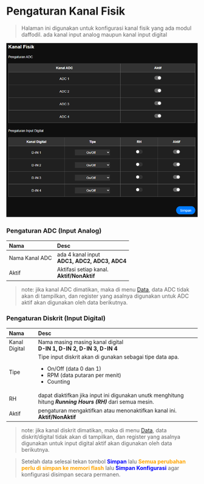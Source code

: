 # Pengaturan Kanal Fisik

> Halaman ini digunakan untuk konfigurasi kanal fisik yang ada modul daffodil. ada kanal input analog maupun kanal input digital

![Kanal Input](../../assets/images/p_knl_fisik.PNG)

### Pengaturan ADC (Input Analog)

|Nama|Desc|
|:---|:---|
|Nama Kanal ADC |ada 4 kanal input<br> __ADC1, ADC2, ADC3, ADC4__|
|Aktif|Aktifasi setiap kanal.<br> __Aktif/NonAktif__|

> note: jika kanal ADC dimatikan, maka di menu [Data](menu/m_data.md), data ADC tidak akan di tampilkan, dan register yang asalnya digunakan untuk ADC aktif akan digunakan oleh data berikutnya.

### Pengaturan Diskrit (Input Digital)

|Nama|Desc|
|:---|:---|
|Kanal Digital|Nama masing masing kanal digital<br> __D-IN 1, D-IN 2, D-IN 3, D-IN 4__|
|Tipe|Tipe input diskrit akan di gunakan sebagai tipe data apa. <br> <ul><li> On/Off (data 0 dan 1) </li><li>RPM (data putaran per menit)</li><li>Counting</li></ul> |
|RH|dapat diaktifkan jika input ini digunakan unutk menghitung hitung _**Running Hours (RH)**_ dari semua mesin.|
|Aktif|pengaturan mengaktifkan atau menonaktifkan kanal ini.<br> __Aktif/NonAktif__|

> note: jika kanal diskrit dimatikan, maka di menu [Data](menu/m_data.md), data diskrit/digital tidak akan di tampilkan, dan register yang asalnya digunakan untuk input digital aktif akan digunakan oleh data berikutnya.

> Setelah data selesai tekan tombol <span style="color:blue; font-weight:bold">Simpan</span> lalu <span style="color:orange; font-weight:bold">Semua perubahan perlu di simpan ke memori flash</span> lalu <span style="color:blue; font-weight:bold">Simpan Konfigurasi</span> agar konfigurasi disimpan secara permanen.